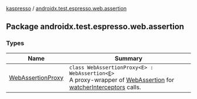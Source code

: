 [kaspresso](../index.md) / [androidx.test.espresso.web.assertion](./index.md)

## Package androidx.test.espresso.web.assertion

### Types

| Name | Summary |
|---|---|
| [WebAssertionProxy](-web-assertion-proxy/index.md) | `class WebAssertionProxy<E> : WebAssertion<`[`E`](-web-assertion-proxy/index.md#E)`>`<br>A proxy-wrapper of [WebAssertion](#) for [watcherInterceptors](#) calls. |
